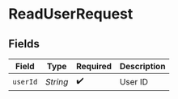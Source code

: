 # ReadUserRequest


## Fields

| Field              | Type               | Required           | Description        |
| ------------------ | ------------------ | ------------------ | ------------------ |
| `userId`           | *String*           | :heavy_check_mark: | User ID            |